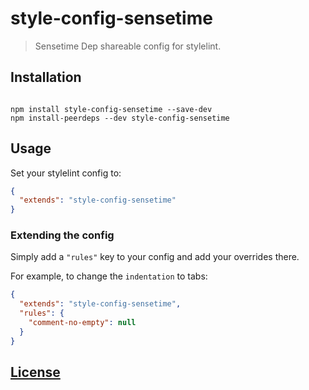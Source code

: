 # style-config-sensetime

> Sensetime Dep shareable config for stylelint.

## Installation

```console

npm install style-config-sensetime --save-dev
npm install-peerdeps --dev style-config-sensetime

```

## Usage

Set your stylelint config to:

```json
{
  "extends": "style-config-sensetime"
}
```

### Extending the config

Simply add a `"rules"` key to your config and add your overrides there.

For example, to change the `indentation` to tabs:

```json
{
  "extends": "style-config-sensetime",
  "rules": {
    "comment-no-empty": null
  }
}
```

## [License](LICENSE)
